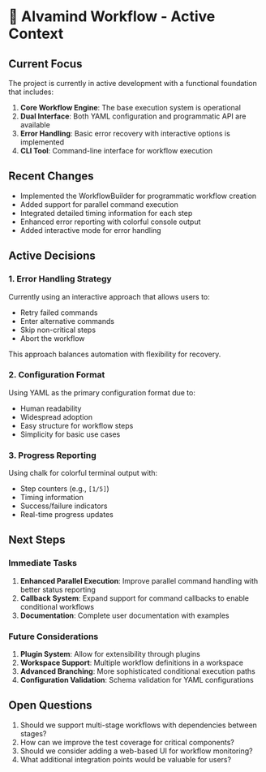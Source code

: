 # 🌊 Alvamind Workflow - Active Context

## Current Focus

The project is currently in active development with a functional foundation that includes:

1. **Core Workflow Engine**: The base execution system is operational
2. **Dual Interface**: Both YAML configuration and programmatic API are available
3. **Error Handling**: Basic error recovery with interactive options is implemented
4. **CLI Tool**: Command-line interface for workflow execution

## Recent Changes

- Implemented the WorkflowBuilder for programmatic workflow creation
- Added support for parallel command execution
- Integrated detailed timing information for each step
- Enhanced error reporting with colorful console output
- Added interactive mode for error handling

## Active Decisions

### 1. Error Handling Strategy
Currently using an interactive approach that allows users to:
- Retry failed commands
- Enter alternative commands
- Skip non-critical steps
- Abort the workflow

This approach balances automation with flexibility for recovery.

### 2. Configuration Format
Using YAML as the primary configuration format due to:
- Human readability
- Widespread adoption
- Easy structure for workflow steps
- Simplicity for basic use cases

### 3. Progress Reporting
Using chalk for colorful terminal output with:
- Step counters (e.g., `[1/5]`)
- Timing information
- Success/failure indicators
- Real-time progress updates

## Next Steps

### Immediate Tasks
1. **Enhanced Parallel Execution**: Improve parallel command handling with better status reporting
2. **Callback System**: Expand support for command callbacks to enable conditional workflows
3. **Documentation**: Complete user documentation with examples

### Future Considerations
1. **Plugin System**: Allow for extensibility through plugins
2. **Workspace Support**: Multiple workflow definitions in a workspace
3. **Advanced Branching**: More sophisticated conditional execution paths
4. **Configuration Validation**: Schema validation for YAML configurations

## Open Questions

1. Should we support multi-stage workflows with dependencies between stages?
2. How can we improve the test coverage for critical components?
3. Should we consider adding a web-based UI for workflow monitoring?
4. What additional integration points would be valuable for users?
